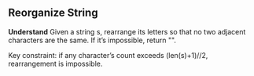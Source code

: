 ## Reorganize String
**Understand**
Given a string s, rearrange its letters so that no two adjacent characters are the same. If it’s impossible, return "".

Key constraint: if any character’s count exceeds (len(s)+1)//2, rearrangement is impossible.